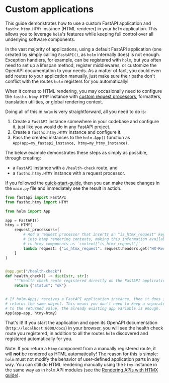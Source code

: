 # Custom applications

This guide demonstrates how to use a custom FastAPI application and `fasthx.htmy.HTMY` instance (HTML renderer) in your `holm` application. This allows you to leverage `holm`'s features while keeping full control over all underlying software components.

In the vast majority of applications, using a default FastAPI application (one created by simply calling `FastAPI()`, as `holm` internally does) is not enough. Exception handlers, for example, can be registered with `holm`, but you often need to set up a lifespan method, register middlewares, or customize the OpenAPI documentation to your needs. As a matter of fact, you could even add routes to your application manually, just make sure their paths don't conflict with the routes `holm` registers for you automatically!

When it comes to HTML rendering, you may occasionally need to configure the `fasthx.htmy.HTMY` instance with [custom request processors](https://volfpeter.github.io/fasthx/examples/htmy/), formatters, translation utilities, or global rendering context.

Doing all of this in `holm` is very straightforward, all you need to do is:

1. Create a `FastAPI` instance somewhere in your codebase and configure it, just like you would do in any FastAPI project.
2. Create a `fasthx.htmy.HTMY` instance and configure it.
3. Pass the created instances to the `holm.App()` function as `App(app=my_fastapi_instance, htmy=my_htmy_instance)`.

The below example demonstrates these steps as simply as possible, through creating:

- a `FastAPI` instance with a `/health-check` route, and
- a `fasthx.htmy.HTMY` instance with a request processor.

If you followed the [quick-start-guide](quick-start-guide.md), then you can make these changes in the `main.py` file and immediately see the result in action.

```python hl_lines="6-14 17 26"
from fastapi import FastAPI
from fasthx.htmy import HTMY

from holm import App

app = FastAPI()
htmy = HTMY(
    request_processors=[
        # Add a request processor that inserts an "is_htmx_request" key
        # into htmy rendering contexts, making this information available
        # to htmy components as `context["is_htmx_request"]`.
        lambda request: {"is_htmx_request": request.headers.get("HX-Request") == "true"}
    ]
)


@app.get("/health-check")
def health_check() -> dict[str, str]:
    """Health check route registered directly on the FastAPI application."""
    return {"status": "ok"}


# If holm.App() receives a FastAPI application instance, then it does its job and
# returns the same object. This means you don't need to keep a separate reference
# to the returned value, the already existing app variable is enough.
App(app=app, htmy=htmy)
```

That's it! If you start the application and open its OpenAPI documentation (`http://localhost:8000/docs`) in your browser, you will see the health check route you registered, in addition to all the routes `holm` discovered and registered automatically for you.

Note: If you return a `htmy` component from a manually registered route, it will **not** be rendered as HTML automatically! The reason for this is simple: `holm` must not modify the behavior of user-defined application parts in any way. You can still do HTML rendering manually using the `htmy` instance in the same way as in `holm` API modules (see the [Rendering APIs with HTMX guide](rendering-apis-with-htmx.md)).
